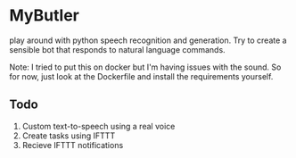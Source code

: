 # MyButler
play around with python speech recognition and generation. Try to create a sensible bot that responds to natural language commands.

Note: I tried to put this on docker but I'm having issues with the sound. So for now, just look at the Dockerfile and install the requirements yourself.


## Todo
1. Custom text-to-speech using a real voice
1. Create tasks using IFTTT
1. Recieve IFTTT notifications
